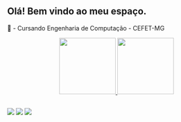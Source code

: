 ## Olá! Bem vindo ao meu espaço.

🎒 - Cursando Engenharia de Computação - CEFET-MG

<div align="center">
  <a href="https://github.com/felipecass15122">
  <img height="130em" src="https://github-readme-stats.vercel.app/api?username=felipecass15122&show_icons=true&theme=chartreuse-dark&include_all_commits=true&count_private=true"/>
  <img height="130em" src="https://github-readme-stats.vercel.app/api/top-langs/?username=felipecass15122&layout=compact&langs_count=7&theme=chartreuse-dark"/>
</div>

##

<div> 
  <a href="https://instagram.com/felipecass15122" target="_blank"><img src="https://img.shields.io/badge/-Instagram-%23E4405F?style=for-the-badge&logo=instagram&logoColor=white" target="_blank"></a>
  <a href = "mailto:felipecass15122@gmail.com"><img src="https://img.shields.io/badge/Gmail-D14836?style=for-the-badge&logo=gmail&logoColor=white" target="_blank"></a>
  <a href="https://www.linkedin.com/in/felipe-cassemiro-de-paiva/" target="_blank"><img src="https://img.shields.io/badge/-LinkedIn-%230077B5?style=for-the-badge&logo=linkedin&logoColor=white" target="_blank"></a> 
 
</div>
